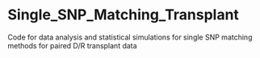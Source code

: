 # Single_SNP_Matching_Transplant
Code for data analysis and statistical simulations for single SNP matching methods for paired D/R transplant data
